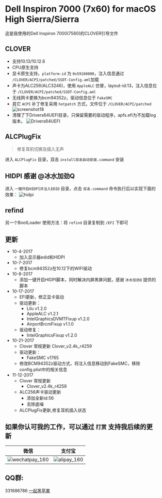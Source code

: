 # Dell Inspiron 7000 (7x60) for macOS High Sierra/Sierra

这是我使用的Dell Inspiron 7000(7560)的CLOVER引导文件
## CLOVER
* 支持10.13/10.12.6
* CPU原生支持
* 显卡原生支持，`platform-id` 为 `0x59160000`，注入信息通过 `/CLOVER/ACPI/patched/SSDT-Config.aml`加载
* 声卡为ALC256(ALC3246)，使用 `AppleALC` 仿冒，layout-id:13，注入信息位于 `/CLOVER/ACPI/patched/SSDT-Config.aml`
* 无线网卡更换为bcm94352z，驱动信息位于 `FakeSMC` 
* 其它 `ACPI` 补丁修复采用 `hotpatch` 方式，文件位于 `/CLOVER/ACPI/patched`
![screenshot18](http://ous2s14vo.bkt.clouddn.com/screenshot18.png)
* 清理了下Drivers64UEFI目录，只保留需要的驱动程序，apfs.efi为不加载log版本。
![Drivers64UEFI](http://ous2s14vo.bkt.clouddn.com/Drivers64UEFI.png)


## ALCPlugFix
> 修复耳机切换及插入无声

进入 `ALCPlugFix` 目录，双击 `install双击自动安装.command` 安装

## HIDPI **感谢 @冰水加劲Q**
进入 `一键开启HIDPI并注入EDID` 目录，点击 `双击.command` 命令执行后以实现下面的效果：
![hidpi](http://ous2s14vo.bkt.clouddn.com/hidpi.png)

## refind
另一个BootLoader
使用方法：将 `refind` 目录复制到 `/EFI` 下即可


## 更新
* 10-4-2017
    * 加入显示器edid和HIDPI
* 10-7-2017
    * 修复bcm94352z在10.12下的WIFI驱动
* 10-8-2017
    * 添加一键开启HIDPI脚本，同时解决内屏黑屏问题，感谢 `冰水加劲Q` 提供的脚本
* 10-17-2017
    * EFI更新，修正显卡驱动
    * 驱动更新：
        * Lilu v1.2.0 
        * AppleALC v1.2.1
        * IntelGraphicsDVMTFixup v1.2.0
        * AirportBrcmFixup v1.1.0
    * 驱动修复：
        * IntelGraphicsFixup v1.2.0 
* 10-21-2017
    * Clover 常规更新 Clover_v2.4k_r4259
    * 驱动更新：
        * FakeSMC v1765
    * 修改BCM94352z驱动方式，将注入信息移动到FakeSMC，移除config.plist中的相关信息
* 11-12-2017
    * Clover 常规更新
        * Clover_v2.4k_r4259
    * ALC256声卡驱动更新
        * 添加全新id:56
        * 去除底噪
    * ALCPlugFix更新,修复耳机插入状态 

## 如果你认可我的工作，可以通过 `打赏` 支持我后续的更新
|微信|支付宝|
| --- | --- |
|![wechatpay_160](http://ous2s14vo.bkt.clouddn.com/wechatpay_160.jpg)|![alipay_160](http://ous2s14vo.bkt.clouddn.com/alipay_160.jpg)|


## QQ群:
331686786 [一起黑苹果](http://shang.qq.com/wpa/qunwpa?idkey=db511a29e856f37cbb871108ffa77a6e79dde47e491b8f2c8d8fe4d3c310de91)

